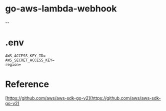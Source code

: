 # go-aws-lambda-webhook



--



# .env
```
AWS_ACCESS_KEY_ID=
AWS_SECRET_ACCESS_KEY=
region=

```




# Reference


[https://github.com/aws/aws-sdk-go-v2](https://github.com/aws/aws-sdk-go-v2)
